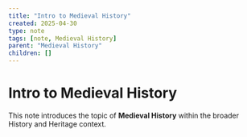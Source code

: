 ```yaml
---
title: "Intro to Medieval History"
created: 2025-04-30
type: note
tags: [note, Medieval History]
parent: "Medieval History"
children: []
---
```


# Intro to Medieval History

This note introduces the topic of **Medieval History** within the broader History and Heritage context.
